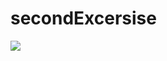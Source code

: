 # secondExcersise

<img src="https://i.ibb.co/0GZNPpm/Captura-de-Pantalla-2021-08-27-a-la-s-12-12-34-p-m.png"/>

